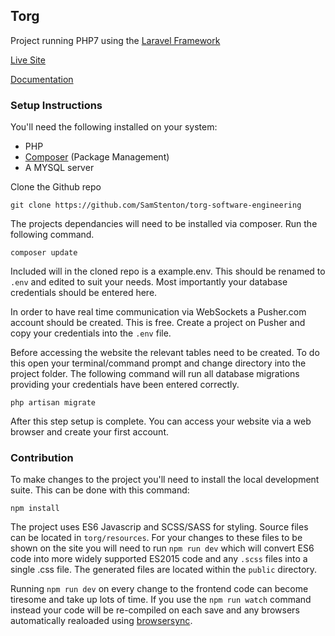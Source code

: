 ## Torg
Project running PHP7 using the <a href="laravel.com">Laravel Framework</a>

<a href="http://torg.samuelstenton.com">Live Site</a>

<a href="https://samstenton.github.io/torg-software-engineering/">Documentation</a>

### Setup Instructions
 You'll need the following installed on your system: 

 * PHP
 * <a href="https://getcomposer.org/">Composer</a> (Package Management)
 * A MYSQL server

Clone the Github repo

```
git clone https://github.com/SamStenton/torg-software-engineering
```

The projects dependancies will need to be installed via composer. Run the following command.
```
composer update
```

Included will in the cloned repo is a example.env. This should be renamed to `.env` and edited to suit your needs. Most importantly your database credentials should be entered here.

In order to have real time communication via WebSockets a Pusher.com account should be created. This is free. Create a project on Pusher and copy your credentials into the `.env` file.

Before accessing the website the relevant tables need to be created. To do this open your terminal/command prompt and change directory into the project folder. The following command will run all database migrations providing your credentials have been entered correctly.
```
php artisan migrate
```

After this step setup is complete. You can access your website via a web browser and create your first account. 


### Contribution
To make changes to the project you'll need to install the local development suite. This can be done with this command:
```
npm install
```

The project uses ES6 Javascrip and SCSS/SASS for styling. Source files can be located in `torg/resources`. For your changes to these files to be shown on the site you will need to run `npm run dev` which will convert ES6 code into more widely supported ES2015 code and any `.scss` files into a single .css file. The generated files are located within the `public` directory. 

Running `npm run dev` on every change to the frontend code can become tiresome and take up lots of time. If you use the `npm run watch` command instead your code will be re-compiled on each save and any browsers automatically realoaded using <a href="https://www.browsersync.io/">browsersync</a>. 
